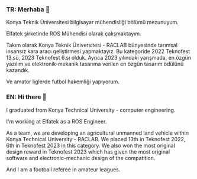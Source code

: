 ### TR: Merhaba 👋

Konya Teknik Üniversitesi bilgisayar mühendisliği bölümü mezunuyum.

Elfatek şirketinde ROS Mühendisi olarak çalışmaktayım.

Takım olarak Konya Teknik Üniversitesi - RACLAB bünyesinde tarımsal insansız kara aracı geliştirmesi yapmaktayız. Bu kategoride 2022 Teknofest 13.sü, 2023 Teknofest 6.sı olduk. Ayrıca 2023 yılındaki yarışmada, en özgün yazılım ve elektronik-mekanik tasarıma verilen en özgün tasarım ödülünü kazandık.

Ve amatör liglerde futbol hakemliği yapıyorum.

### EN: Hi there 👋

I graduated from Konya Technical University - computer engineering.

I'm working at Elfatek as a ROS Engineer.

As a team, we are developing an agricultural unmanned land vehicle within Konya Technical University - RACLAB. We placed 13th in Teknofest 2022, 6th in Teknofest 2023 in this category. We also won the most original design reward in Teknofest 2023 which has given the most original software and electronic-mechanic design of the compatition.

And I am a football referee in amateur leagues.

<!--
**yigitboracagiran/yigitboracagiran** is a ✨ _special_ ✨ repository because its `README.md` (this file) appears on your GitHub profile.

Here are some ideas to get you started:

- 🔭 I’m currently working on ...
- 🌱 I’m currently learning ...
- 👯 I’m looking to collaborate on ...
- 🤔 I’m looking for help with ...
- 💬 Ask me about ...
- 📫 How to reach me: ...
- 😄 Pronouns: ...
- ⚡ Fun fact: ...
-->
